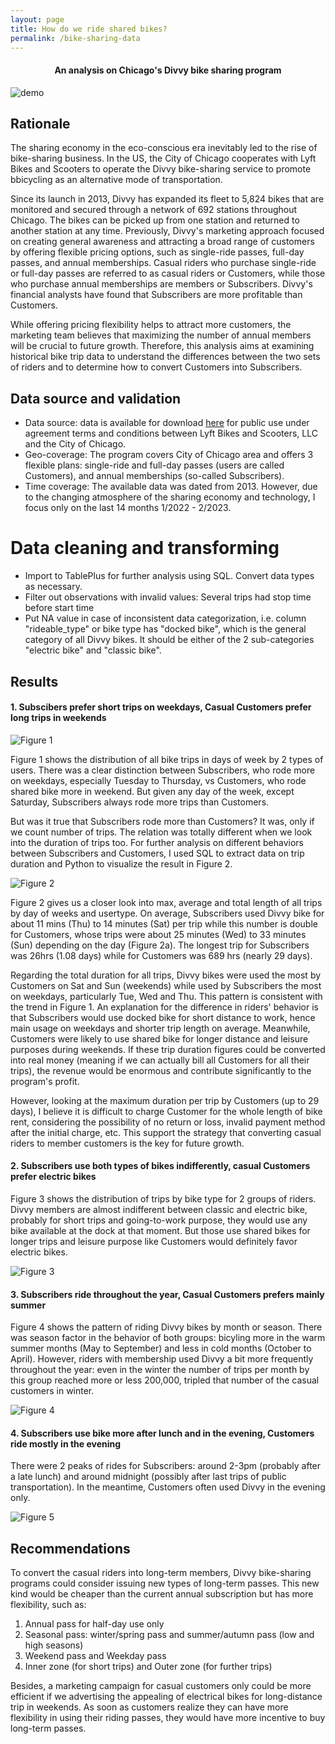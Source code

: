 ```yaml
---
layout: page
title: How do we ride shared bikes?
permalink: /bike-sharing-data
---
```

<h4 style="text-align: center;">An analysis on Chicago's Divvy bike sharing program</h4>
<div class="demo-container">
  <img src="/assets/images/bike_sharing/bike_riding.gif" alt="demo">
</div>


## Rationale
The sharing economy in the eco-conscious era inevitably led to the rise of bike-sharing business. In the US, the City of Chicago cooperates with Lyft Bikes and Scooters to operate the Divvy bike-sharing service to promote bbicycling as an alternative mode of transportation. 

Since its launch in 2013, Divvy has expanded its fleet to 5,824 bikes that are monitored and secured through a network of 692 stations throughout Chicago. The bikes can be picked up from one station and returned to another station at any time. Previously, Divvy's marketing approach focused on creating general awareness and attracting a broad range of customers by offering flexible pricing options, such as single-ride passes, full-day passes, and annual memberships. Casual riders who purchase single-ride or full-day passes are referred to as casual riders or Customers, while those who purchase annual memberships are members or Subscribers. Divvy's financial analysts have found that Subscribers are more profitable than Customers. 

While offering pricing flexibility helps to attract more customers, the marketing team believes that maximizing the number of annual members will be crucial to future growth. Therefore, this analysis aims at examining historical bike trip data to understand the differences between the two sets of riders and to determine how to convert Customers into Subscribers.


## Data source and validation

- Data source: data is available for download [here](https://divvy-tripdata.s3.amazonaws.com/index.html) for public use under agreement terms and conditions between Lyft Bikes and Scooters, LLC and the City of Chicago.
- Geo-coverage: The program covers City of Chicago area and offers 3 flexible plans: single-ride and full-day passes (users are called Customers), and annual memberships (so-called Subscribers).
- Time coverage: The available data was dated from 2013. However, due to the changing atmosphere of the sharing economy and technology, I focus only on the last 14 months 1/2022 - 2/2023. 


# Data cleaning and transforming

- Import to TablePlus for further analysis using SQL. Convert data types as necessary.
- Filter out observations with invalid values: Several trips had stop time before start time 
- Put NA value in case of inconsistent data categorization, i.e. column "rideable_type" or bike type has "docked bike", which is the general category of all Divvy bikes. It should be either of the 2 sub-categories "electric bike" and "classic bike". 


## Results
#### 1. Subscibers prefer short trips on weekdays, Casual Customers prefer long trips in weekends
![Figure 1](./assets/images/bike_sharing/fig1.png)

Figure 1 shows the distribution of all bike trips in days of week by 2 types of users. There was a clear distinction between Subscribers, who rode more on weekdays, especially Tuesday to Thursday, vs Customers, who rode shared bike more in weekend. But given any day of the week, except Saturday, Subscribers always rode more trips than Customers. 

But was it true that Subscribers rode more than Customers? It was, only if we count number of trips. The relation was totally different when we look into the duration of trips too. For further analysis on different behaviors between Subscribers and Customers, I used SQL to extract data on trip duration and Python to visualize the result in Figure 2.

![Figure 2](./assets/images/bike_sharing/fig2.png)

Figure 2 gives us a closer look into max, average and total length of all trips by day of weeks and usertype. On average, Subscribers used Divvy bike for about 11 mins (Thu) to 14 minutes (Sat) per trip while this number is double for Customers, whose trips were about 25 minutes (Wed) to 33 minutes (Sun) depending on the day (Figure 2a). The longest trip for Subscribers was 26hrs (1.08 days) while for Customers was 689 hrs (nearly 29 days). 

Regarding the total duration for all trips, Divvy bikes were used the most by Customers on Sat and Sun (weekends) while used by Subscribers the most on weekdays, particularly Tue, Wed and Thu. This pattern is consistent with the trend in Figure 1. An explanation for the difference in riders' behavior is that Subscribers would use docked bike for short distance to work, hence main usage on weekdays and shorter trip length on average. Meanwhile, Customers were likely to use shared bike for longer distance and leisure purposes during weekends. If these trip duration figures could be converted into real money (meaning if we can actually bill all Customers for all their trips), the revenue would be enormous and contribute significantly to the program's profit. 

However, looking at the maximum duration per trip by Customers (up to 29 days), I believe it is difficult to charge Customer for the whole length of bike rent, considering the possibility of no return or loss, invalid payment method after the initial charge, etc. This support the strategy that converting casual riders to member customers is the key for future growth. 

#### 2. Subscribers use both types of bikes indifferently, casual Customers prefer electric bikes

Figure 3 shows the distribution of trips by bike type for 2 groups of riders. Divvy members are almost indifferent between classic and electric bike, probably for short trips and going-to-work purpose, they would use any bike available at the dock at that moment. But those use shared bikes for longer trips and leisure purpose like Customers would definitely favor electric bikes. 

![Figure 3](./assets/images/bike_sharing/fig3.png)

#### 3. Subscribers ride throughout the year, Casual Customers prefers mainly summer 
Figure 4 shows the pattern of riding Divvy bikes by month or season. There was season factor in the behavior of both groups: bicyling more in the warm summer months (May to September) and less in cold months (October to April). However, riders with membership used Divvy a bit more frequently throughout the year: even in the winter the number of trips per month by this group reached more or less 200,000, tripled that number of the casual customers in winter. 

![Figure 4](./assets/images/bike_sharing/fig4.png)

#### 4. Subscribers use bike more after lunch and in the evening, Customers ride mostly in the evening
There were 2 peaks of rides for Subscribers: around 2-3pm (probably after a late lunch) and around midnight (possibly after last trips of public transportation). In the meantime, Customers often used Divvy in the evening only. 

![Figure 5](./assets/images/bike_sharing/fig5.png)

## Recommendations
To convert the casual riders into long-term members, Divvy bike-sharing programs could consider issuing new types of long-term passes. This new kind would be cheaper than the current annual subscription but has more flexibility, such as: 
1. Annual pass for half-day use only
2. Seasonal pass: winter/spring pass and summer/autumn pass (low and high seasons)
3. Weekend pass and Weekday pass 
4. Inner zone (for short trips) and Outer zone (for further trips)

Besides, a marketing campaign for casual customers only could be more efficient if we advertising the appealing of electrical bikes for long-distance trip in weekends. As soon as customers realize they can have more flexibility in using their riding passes, they would have more incentive to buy long-term passes.
